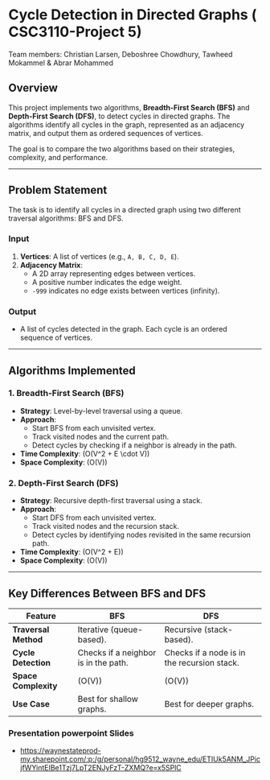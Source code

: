 # Cycle Detection in Directed Graphs ( CSC3110-Project 5)
Team members: Christian Larsen, Deboshree Chowdhury, Tawheed Mokammel & Abrar Mohammed

## Overview
This project implements two algorithms, **Breadth-First Search (BFS)** and **Depth-First Search (DFS)**, to detect cycles in directed graphs. The algorithms identify all cycles in the graph, represented as an adjacency matrix, and output them as ordered sequences of vertices.

The goal is to compare the two algorithms based on their strategies, complexity, and performance.

---

## Problem Statement
The task is to identify all cycles in a directed graph using two different traversal algorithms: BFS and DFS.

### Input
1. **Vertices**: A list of vertices (e.g., `A, B, C, D, E`).
2. **Adjacency Matrix**:
   - A 2D array representing edges between vertices.
   - A positive number indicates the edge weight.
   - `-999` indicates no edge exists between vertices (infinity).

### Output
- A list of cycles detected in the graph. Each cycle is an ordered sequence of vertices.

---

## Algorithms Implemented

### 1. Breadth-First Search (BFS)
- **Strategy**: Level-by-level traversal using a queue.
- **Approach**:
  - Start BFS from each unvisited vertex.
  - Track visited nodes and the current path.
  - Detect cycles by checking if a neighbor is already in the path.
- **Time Complexity**: \(O(V^2 + E \cdot V)\)
- **Space Complexity**: \(O(V)\)

### 2. Depth-First Search (DFS)
- **Strategy**: Recursive depth-first traversal using a stack.
- **Approach**:
  - Start DFS from each unvisited vertex.
  - Track visited nodes and the recursion stack.
  - Detect cycles by identifying nodes revisited in the same recursion path.
- **Time Complexity**: \(O(V^2 + E)\)
- **Space Complexity**: \(O(V)\)

---

## Key Differences Between BFS and DFS
| **Feature**          | **BFS**                              | **DFS**                              |
|-----------------------|--------------------------------------|--------------------------------------|
| **Traversal Method**  | Iterative (queue-based).             | Recursive (stack-based).             |
| **Cycle Detection**   | Checks if a neighbor is in the path. | Checks if a node is in the recursion stack. |
| **Space Complexity**  | \(O(V)\)                            | \(O(V)\)                            |
| **Use Case**          | Best for shallow graphs.            | Best for deeper graphs.              |




### Presentation powerpoint Slides
- https://waynestateprod-my.sharepoint.com/:p:/g/personal/hg9512_wayne_edu/ETIUk5ANM_JPicjfWYintEIBe1Tzj7LpT2ENJyFzT-ZXMQ?e=x5SPlC
